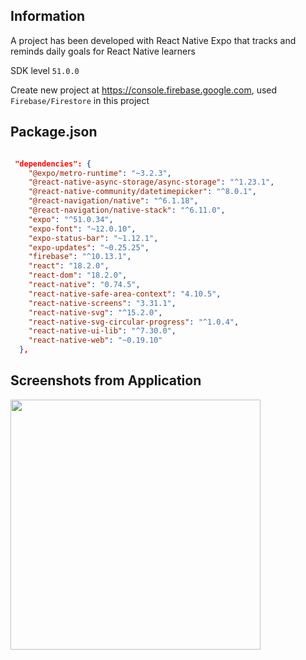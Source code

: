## Information

A project has been developed with React Native Expo that tracks and reminds daily goals for React Native learners

SDK level ``51.0.0``

Create new project at https://console.firebase.google.com, used ``Firebase/Firestore`` in this project
## Package.json

```JSON

 "dependencies": {
    "@expo/metro-runtime": "~3.2.3",
    "@react-native-async-storage/async-storage": "^1.23.1",
    "@react-native-community/datetimepicker": "^8.0.1",
    "@react-navigation/native": "^6.1.18",
    "@react-navigation/native-stack": "^6.11.0",
    "expo": "^51.0.34",
    "expo-font": "~12.0.10",
    "expo-status-bar": "~1.12.1",
    "expo-updates": "~0.25.25",
    "firebase": "^10.13.1",
    "react": "18.2.0",
    "react-dom": "18.2.0",
    "react-native": "0.74.5",
    "react-native-safe-area-context": "4.10.5",
    "react-native-screens": "3.31.1",
    "react-native-svg": "^15.2.0",
    "react-native-svg-circular-progress": "^1.0.4",
    "react-native-ui-lib": "^7.30.0",
    "react-native-web": "~0.19.10"
  },
```
## Screenshots from Application

<img src="https://i.ibb.co/m6Y2dM6/Screenshot-20241122-214739-Todo-App.jpg" width="400"/>

